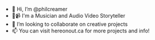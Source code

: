 - 👋 Hi, I’m @philcreamer
- 🎼📹 I'm a Musician and Audio Video Storyteller
- 💞️ I’m looking to collaborate on creative projects
- 📫 You can visit hereonout.ca for more projects and info!

<!---
philcreamer/philcreamer is a ✨ special ✨ repository because its `README.md` (this file) appears on your GitHub profile.
You can click the Preview link to take a look at your changes.
--->
